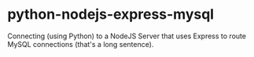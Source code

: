 # python-nodejs-express-mysql
Connecting (using Python) to a NodeJS Server that uses Express to route MySQL connections (that's a long sentence). 
